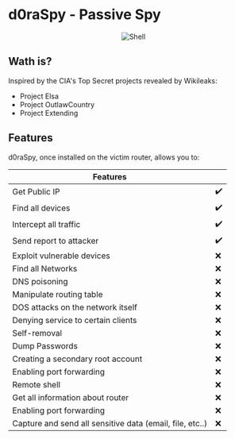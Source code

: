 # d0raSpy - Passive Spy

<p align="center">
 <img alt="Shell" src="https://img.shields.io/badge/Shell_Script-121011?style=for-the-badge&logo=gnu-bash&logoColor=white">
</p>

## Wath is?
Inspired by the CIA's Top Secret projects revealed by Wikileaks:
- Project Elsa
- Project OutlawCountry
- Project Extending

## Features

d0raSpy, once installed on the victim router, allows you to: 

| Features | |
| --------- | --------- |
| Get Public IP | :heavy_check_mark: |
| Find all devices | :heavy_check_mark: |
| Intercept all traffic | :heavy_check_mark: |
| Send report to attacker| :heavy_check_mark: |
| Exploit vulnerable devices | :x: |
| Find all Networks | :x: |
| DNS poisoning | :x: |
| Manipulate routing table | :x: |
| DOS attacks on the network itself | :x: |
| Denying service to certain clients | :x: |
| Self-removal | :x: |
| Dump Passwords | :x: |
| Creating a secondary root account | :x: |
| Enabling port forwarding | :x: |
| Remote shell | :x: |
| Get all information about router | :x: |
| Enabling port forwarding | :x: |
| Capture and send all sensitive data (email, file, etc..) | :x: |
